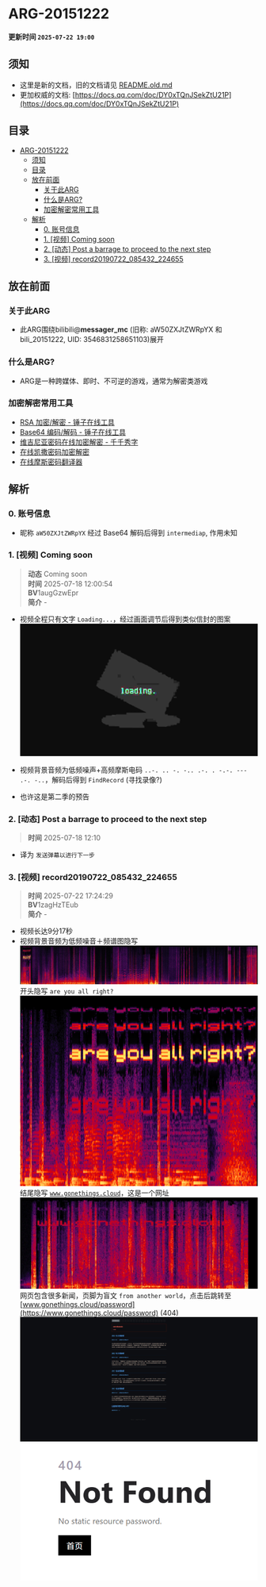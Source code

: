 # ARG-20151222

**更新时间 `2025-07-22 19:00`**

## 须知
- 这里是新的文档，旧的文档请见 [README.old.md](README.old.md)
- 更加权威的文档: [https://docs.qq.com/doc/DY0xTQnJSekZtU21P](https://docs.qq.com/doc/DY0xTQnJSekZtU21P)
  
## 目录
- [ARG-20151222](#arg-20151222)
  - [须知](#须知)
  - [目录](#目录)
  - [放在前面](#放在前面)
    - [关于此ARG](#关于此arg)
    - [什么是ARG?](#什么是arg)
    - [加密解密常用工具](#加密解密常用工具)
  - [解析](#解析)
    - [0. 账号信息](#0-账号信息)
    - [1. \[视频\] Coming soon](#1-视频-coming-soon)
    - [2. \[动态\] Post a barrage to proceed to the next step](#2-动态-post-a-barrage-to-proceed-to-the-next-step)
    - [3. \[视频\] record20190722\_085432\_224655](#3-视频-record20190722_085432_224655)

## 放在前面
### 关于此ARG
- 此ARG围绕bilibili@**messager_mc** (旧称: aW50ZXJtZWRpYX 和 bili_20151222, UID: 3546831258651103)展开

### 什么是ARG?
- ARG是一种跨媒体、即时、不可逆的游戏，通常为解密类游戏

### 加密解密常用工具
- [RSA 加密/解密 - 锤子在线工具](https://www.toolhelper.cn/AsymmetricEncryption/RSA)
- [Base64 编码/解码 - 锤子在线工具](https://www.toolhelper.cn/EncodeDecode/Base64)
- [维吉尼亚密码在线加密解密 - 千千秀字](https://www.qqxiuzi.cn/bianma/weijiniyamima.php)
- [在线凯撒密码加密解密](https://www.lddgo.net/encrypt/caesar-cipher)
- [在线摩斯密码翻译器](https://www.lddgo.net/encrypt/morse)

## 解析
### 0. 账号信息
- 昵称 `aW50ZXJtZWRpYX` 经过 Base64 解码后得到 `intermediap`, 作用未知

### 1. [视频] Coming soon
> **动态** Coming soon  
> **时间** 2025-07-18 12:00:54  
> **BV**1augGzwEpr  
> **简介** -

- 视频全程只有文字 `Loading...`，经过画面调节后得到类似信封的图案  
  ![](img/2/v1.png)

- 视频背景音频为低频噪声+高频摩斯电码 `..-. .. -. -.. .-. . -.-. --- .-. -..`，解码后得到 `FindRecord` (寻找录像?)
  
- 也许这是第二季的预告

### 2. [动态] Post a barrage to proceed to the next step
> **时间** 2025-07-18 12:10

- 译为 `发送弹幕以进行下一步`

### 3. [视频] record20190722_085432_224655
> **时间** 2025-07-22 17:24:29  
> **BV**1zagHzTEub  
> **简介** -

- 视频长达9分17秒
- 视频背景音频为低频噪音＋频谱图隐写
  ![](img/2/v3.2.png)  
  开头隐写 `are you all right?`  
  ![](img/2/v3.1.png)  
  结尾隐写 [`www.gonethings.cloud`](https://www.gonethings.cloud)，这是一个网址  
  ![](img/2/v3.3.png)  
  网页包含很多新闻，页脚为盲文 `from another world`，点击后跳转至 [www.gonethings.cloud/password](https://www.gonethings.cloud/password) (404)  
  ![](img/2/v3.4.png)  
  ![](img/2/v3.5.png)

